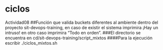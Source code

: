 # ciclos
Actividad08
##Función que valida buckets diferentes al ambiente dentro del proyecto sit-devops-training, en caso de existir el sistema imprimira ¡Hay un intruso! en otro caso imprimira “Todo en orden”.
###El directorio se encuentra en cd/sit-devops-training/script_mixtos
####Para la ejecución escribir ./ciclos_mixtos.sh

